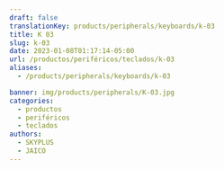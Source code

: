 ```yaml
---
draft: false
translationKey: products/peripherals/keyboards/k-03
title: K 03
slug: k-03
date: 2023-01-08T01:17:14-05:00
url: /productos/periféricos/teclados/k-03
aliases:
  - /products/peripherals/keyboards/k-03

banner: img/products/peripherals/K-03.jpg
categories:
  - productos
  - periféricos
  - teclados
authors:
  - SKYPLUS
  - JAICO
---
```

